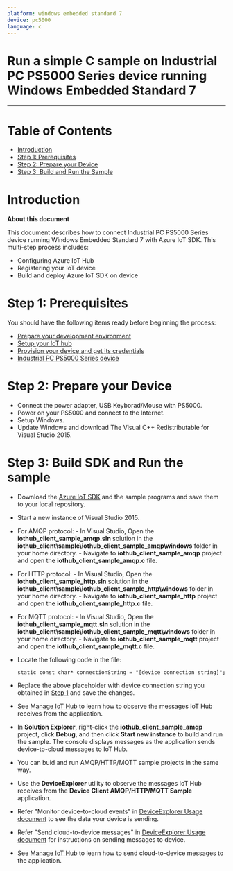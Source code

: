 ```yaml
---
platform: windows embedded standard 7
device: pc5000
language: c
---
```


Run a simple C sample on Industrial PC PS5000 Series device running Windows Embedded Standard 7
===
---

# Table of Contents

-   [Introduction](#Introduction)
-   [Step 1: Prerequisites](#Prerequisites)
-   [Step 2: Prepare your Device](#PrepareDevice)
-   [Step 3: Build and Run the Sample](#Build)


<a name="Introduction"></a>
# Introduction

**About this document**

This document describes how to connect Industrial PC PS5000 Series device running Windows Embedded Standard 7 with Azure IoT SDK. This multi-step process includes:
-   Configuring Azure IoT Hub
-   Registering your IoT device
-   Build and deploy Azure IoT SDK on device

<a name="Prerequisites"></a>
# Step 1: Prerequisites

You should have the following items ready before beginning the process:

-   [Prepare your development environment][setup-devbox-windows]
-   [Setup your IoT hub][lnk-setup-iot-hub]
-   [Provision your device and get its credentials][lnk-manage-iot-hub]
-   [Industrial PC PS5000 Series device](https://www.proface.com/en/product/ipc/ps5000/top)

<a name="PrepareDevice"></a>
# Step 2: Prepare your Device

-   Connect the power adapter, USB Keyborad/Mouse with PS5000.
-   Power on your PS5000 and connect to the Internet.
-   Setup Windows.
-   Update Windows and download The Visual C++ Redistributable for Visual Studio 2015.

<a name="Build"></a>
# Step 3: Build SDK and Run the sample

-   Download the [Azure IoT SDK](https://github.com/Azure/azure-iot-sdk-c) and the sample programs and save them to your local repository.
-   Start a new instance of Visual Studio 2015. 
  -   For AMQP protocol:
     -  In Visual Studio, Open the **iothub_client_sample_amqp.sln** solution in the **iothub_client\sample\iothub_client_sample_amqp\windows** folder in your home directory.
     -  Navigate to **iothub_client_sample_amqp** project and open the **iothub_client_sample_amqp.c** file.
  -   For HTTP protocol:
     -  In Visual Studio, Open the **iothub_client_sample_http.sln** solution in the **iothub_client\sample\iothub_client_sample_http\windows** folder in your home directory.
     -  Navigate to **iothub_client_sample_http** project and open the **iothub_client_sample_http.c** file.
  -   For MQTT protocol:
     -  In Visual Studio, Open the **iothub_client_sample_mqtt.sln** solution in the **iothub_client\sample\iothub_client_sample_mqtt\windows** folder in your home directory.
     -  Navigate to **iothub_client_sample_mqtt** project and open the **iothub_client_sample_mqtt.c** file.

-   Locate the following code in the file:

        static const char* connectionString = "[device connection string]";

-   Replace the above placeholder with device connection string you obtained in [Step 1](#Step-1:-Prerequisites) and save the changes.

-   See [Manage IoT Hub][lnk-manage-iot-hub] to learn how to observe the messages IoT Hub receives from the application.

-   In **Solution Explorer**, right-click the **iothub_client_sample_amqp** project, click **Debug**, and then click **Start new instance** to build and run the sample. The console displays messages as the application sends device-to-cloud messages to IoT Hub.
  -  You can buid and run AMQP/HTTP/MQTT sample projects in the same way.

-   Use the **DeviceExplorer** utility to observe the messages IoT Hub receives from the **Device Client AMQP/HTTP/MQTT Sample** application.

-   Refer "Monitor device-to-cloud events" in [DeviceExplorer Usage document](https://github.com/Azure/azure-iot-sdks-preview/blob/master/tools/DeviceExplorer/doc/how_to_use_device_explorer.md) to see the data your device is sending.
-   Refer "Send cloud-to-device messages" in [DeviceExplorer Usage document](https://github.com/Azure/azure-iot-sdks-preview/blob/master/tools/DeviceExplorer/doc/how_to_use_device_explorer.md) for instructions on sending messages to device.

-   See [Manage IoT Hub][lnk-manage-iot-hub] to learn how to send cloud-to-device messages to the application.

[setup-devbox-windows]: https://github.com/Azure/azure-iot-sdk-c/blob/master/doc/devbox_setup.md
[lnk-setup-iot-hub]: https://github.com/Azure/azure-iot-device-ecosystem/blob/master/setup_iothub.md
[lnk-manage-iot-hub]: https://github.com/Azure/azure-iot-device-ecosystem/blob/master/manage_iot_hub.md
